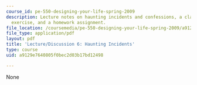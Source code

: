 ```yaml
---
course_id: pe-550-designing-your-life-spring-2009
description: Lecture notes on haunting incidents and confessions, a class participation
  exercise, and a homework assignment.
file_location: /coursemedia/pe-550-designing-your-life-spring-2009/a9129e7640805f0bec2d03b17bd12498_MITPE_550iap09_s09_lec06.pdf
file_type: application/pdf
layout: pdf
title: 'Lecture/Discussion 6: Haunting Incidents'
type: course
uid: a9129e7640805f0bec2d03b17bd12498

---
```

None